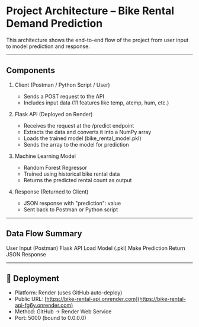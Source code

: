 #  Project Architecture – Bike Rental Demand Prediction

This architecture shows the end-to-end flow of the project from user input to model prediction and response.

---

##  Components

1. Client (Postman / Python Script / User)
   - Sends a POST request to the API
   - Includes input data (11 features like temp, atemp, hum, etc.)

2. Flask API (Deployed on Render)
   - Receives the request at the /predict endpoint
   - Extracts the data and converts it into a NumPy array
   - Loads the trained model (bike_rental_model.pkl)
   - Sends the array to the model for prediction

3. Machine Learning Model
   - Random Forest Regressor
   - Trained using historical bike rental data
   - Returns the predicted rental count as output

4. Response (Returned to Client)
   - JSON response with "prediction": value
   - Sent back to Postman or Python script

---

##  Data Flow Summary
User Input (Postman)  Flask API Load Model (.pkl)  Make Prediction  Return JSON Response

---

## 🧰 Deployment

- Platform: Render (uses GitHub auto-deploy)
- Public URL: [https://bike-rental-api.onrender.com](https://bike-rental-api-fg6y.onrender.com)
- Method: GitHub → Render Web Service
- Port: 5000 (bound to 0.0.0.0)
